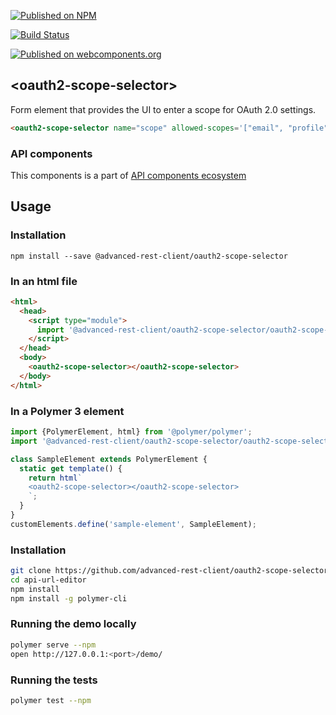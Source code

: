 [![Published on NPM](https://img.shields.io/npm/v/@advanced-rest-client/oauth2-scope-selector.svg)](https://www.npmjs.com/package/@advanced-rest-client/oauth2-scope-selector)

[![Build Status](https://travis-ci.org/advanced-rest-client/oauth2-scope-selector.svg?branch=stage)](https://travis-ci.org/advanced-rest-client/oauth2-scope-selector)

[![Published on webcomponents.org](https://img.shields.io/badge/webcomponents.org-published-blue.svg)](https://www.webcomponents.org/element/advanced-rest-client/oauth2-scope-selector)

## &lt;oauth2-scope-selector&gt;

Form element that provides the UI to enter a scope for OAuth 2.0 settings.

```html
<oauth2-scope-selector name="scope" allowed-scopes='["email", "profile"]'></oauth2-scope-selector>
```

### API components

This components is a part of [API components ecosystem](https://elements.advancedrestclient.com/)

## Usage

### Installation
```
npm install --save @advanced-rest-client/oauth2-scope-selector
```

### In an html file

```html
<html>
  <head>
    <script type="module">
      import '@advanced-rest-client/oauth2-scope-selector/oauth2-scope-selector.js';
    </script>
  </head>
  <body>
    <oauth2-scope-selector></oauth2-scope-selector>
  </body>
</html>
```

### In a Polymer 3 element

```js
import {PolymerElement, html} from '@polymer/polymer';
import '@advanced-rest-client/oauth2-scope-selector/oauth2-scope-selector.js';

class SampleElement extends PolymerElement {
  static get template() {
    return html`
    <oauth2-scope-selector></oauth2-scope-selector>
    `;
  }
}
customElements.define('sample-element', SampleElement);
```

### Installation

```sh
git clone https://github.com/advanced-rest-client/oauth2-scope-selector
cd api-url-editor
npm install
npm install -g polymer-cli
```

### Running the demo locally

```sh
polymer serve --npm
open http://127.0.0.1:<port>/demo/
```

### Running the tests
```sh
polymer test --npm
```
